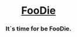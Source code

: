 # <h1 align="center">[FooDie](https://jay9039.github.io/FooDie/)</h1>

<h3 align="center">It`s time for be FooDie.</h3>

